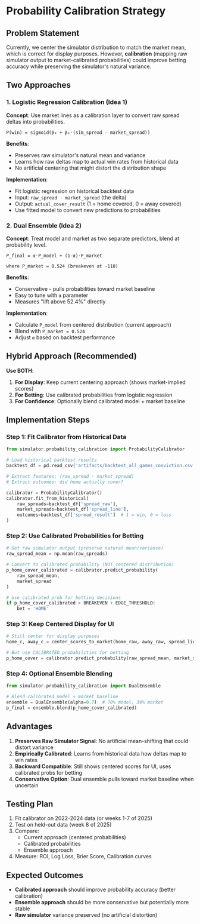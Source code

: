 # Probability Calibration Strategy

## Problem Statement

Currently, we center the simulator distribution to match the market mean, which is correct for display purposes. However, **calibration** (mapping raw simulator output to market-calibrated probabilities) could improve betting accuracy while preserving the simulator's natural variance.

## Two Approaches

### 1. Logistic Regression Calibration (Idea 1)

**Concept**: Use market lines as a calibration layer to convert raw spread deltas into probabilities.

```
P(win) = sigmoid(β₀ + β₁·(sim_spread - market_spread))
```

**Benefits**:
- Preserves raw simulator's natural mean and variance
- Learns how raw deltas map to actual win rates from historical data
- No artificial centering that might distort the distribution shape

**Implementation**:
- Fit logistic regression on historical backtest data
- Input: `raw_spread - market_spread` (the delta)
- Output: `actual_cover_result` (1 = home covered, 0 = away covered)
- Use fitted model to convert new predictions to probabilities

### 2. Dual Ensemble (Idea 2)

**Concept**: Treat model and market as two separate predictors, blend at probability level.

```
P_final = α·P_model + (1-α)·P_market

where P_market = 0.524 (breakeven at -110)
```

**Benefits**:
- Conservative - pulls probabilities toward market baseline
- Easy to tune with `α` parameter
- Measures "lift above 52.4%" directly

**Implementation**:
- Calculate `P_model` from centered distribution (current approach)
- Blend with `P_market = 0.524`
- Adjust `α` based on backtest performance

## Hybrid Approach (Recommended)

**Use BOTH**:

1. **For Display**: Keep current centering approach (shows market-implied scores)
2. **For Betting**: Use calibrated probabilities from logistic regression
3. **For Confidence**: Optionally blend calibrated model + market baseline

## Implementation Steps

### Step 1: Fit Calibrator from Historical Data

```python
from simulator.probability_calibration import ProbabilityCalibrator

# Load historical backtest results
backtest_df = pd.read_csv('artifacts/backtest_all_games_conviction.csv')

# Extract features: (raw_spread - market_spread)
# Extract outcomes: did home actually cover?

calibrator = ProbabilityCalibrator()
calibrator.fit_from_historical(
    raw_spreads=backtest_df['spread_raw'],
    market_spreads=backtest_df['spread_line'],
    outcomes=backtest_df['spread_result']  # 1 = win, 0 = loss
)
```

### Step 2: Use Calibrated Probabilities for Betting

```python
# Get raw simulator output (preserve natural mean/variance)
raw_spread_mean = np.mean(raw_spreads)

# Convert to calibrated probability (NOT centered distribution)
p_home_cover_calibrated = calibrator.predict_probability(
    raw_spread_mean, 
    market_spread
)

# Use calibrated prob for betting decisions
if p_home_cover_calibrated > BREAKEVEN + EDGE_THRESHOLD:
    bet = 'HOME'
```

### Step 3: Keep Centered Display for UI

```python
# Still center for display purposes
home_c, away_c = center_scores_to_market(home_raw, away_raw, spread_line, total_line)

# But use CALIBRATED probabilities for betting
p_home_cover = calibrator.predict_probability(raw_spread_mean, market_spread)
```

### Step 4: Optional Ensemble Blending

```python
from simulator.probability_calibration import DualEnsemble

# Blend calibrated model + market baseline
ensemble = DualEnsemble(alpha=0.7)  # 70% model, 30% market
p_final = ensemble.blend(p_home_cover_calibrated)
```

## Advantages

1. **Preserves Raw Simulator Signal**: No artificial mean-shifting that could distort variance
2. **Empirically Calibrated**: Learns from historical data how deltas map to win rates
3. **Backward Compatible**: Still shows centered scores for UI, uses calibrated probs for betting
4. **Conservative Option**: Dual ensemble pulls toward market baseline when uncertain

## Testing Plan

1. Fit calibrator on 2022-2024 data (or weeks 1-7 of 2025)
2. Test on held-out data (week 8 of 2025)
3. Compare:
   - Current approach (centered probabilities)
   - Calibrated probabilities
   - Ensemble approach
4. Measure: ROI, Log Loss, Brier Score, Calibration curves

## Expected Outcomes

- **Calibrated approach** should improve probability accuracy (better calibration)
- **Ensemble approach** should be more conservative but potentially more stable
- **Raw simulator** variance preserved (no artificial distortion)

